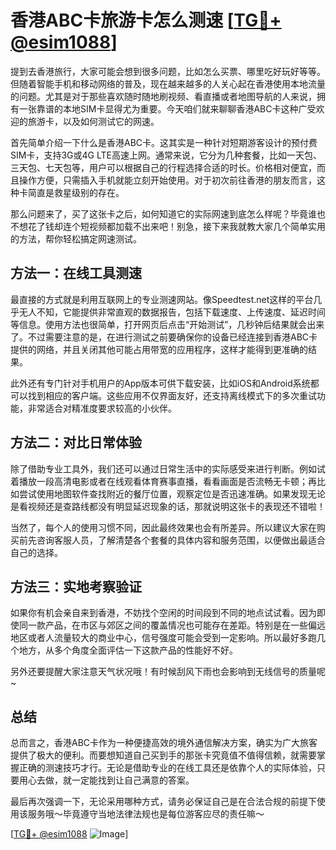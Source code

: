 # 香港ABC卡旅游卡怎么测速 [[TG💪+ @esim1088](https://t.me/s/esim1088)]

提到去香港旅行，大家可能会想到很多问题，比如怎么买票、哪里吃好玩好等等。但随着智能手机和移动网络的普及，现在越来越多的人关心起在香港使用本地流量的问题。尤其是对于那些喜欢随时随地刷视频、看直播或者地图导航的人来说，拥有一张靠谱的本地SIM卡显得尤为重要。今天咱们就来聊聊香港ABC卡这种广受欢迎的旅游卡，以及如何测试它的网速。

首先简单介绍一下什么是香港ABC卡。这其实是一种针对短期游客设计的预付费SIM卡，支持3G或4G LTE高速上网。通常来说，它分为几种套餐，比如一天包、三天包、七天包等，用户可以根据自己的行程选择合适的时长。价格相对便宜，而且操作方便，只需插入手机就能立刻开始使用。对于初次前往香港的朋友而言，这种卡简直是救星级别的存在。

那么问题来了，买了这张卡之后，如何知道它的实际网速到底怎么样呢？毕竟谁也不想花了钱却连个短视频都加载不出来吧！别急，接下来我就教大家几个简单实用的方法，帮你轻松搞定网速测试。

## 方法一：在线工具测速

最直接的方式就是利用互联网上的专业测速网站。像Speedtest.net这样的平台几乎无人不知，它能提供非常直观的数据报告，包括下载速度、上传速度、延迟时间等信息。使用方法也很简单，打开网页后点击“开始测试”，几秒钟后结果就会出来了。不过需要注意的是，在进行测试之前要确保你的设备已经连接到香港ABC卡提供的网络，并且关闭其他可能占用带宽的应用程序，这样才能得到更准确的结果。

此外还有专门针对手机用户的App版本可供下载安装，比如iOS和Android系统都可以找到相应的客户端。这些应用不仅界面友好，还支持离线模式下的多次重试功能，非常适合对精准度要求较高的小伙伴。

## 方法二：对比日常体验

除了借助专业工具外，我们还可以通过日常生活中的实际感受来进行判断。例如试着播放一段高清电影或者在线观看体育赛事直播，看看画面是否流畅无卡顿；再比如尝试使用地图软件查找附近的餐厅位置，观察定位是否迅速准确。如果发现无论是看视频还是查路线都没有明显延迟现象的话，那就说明这张卡的表现还不错啦！

当然了，每个人的使用习惯不同，因此最终效果也会有所差异。所以建议大家在购买前先咨询客服人员，了解清楚各个套餐的具体内容和服务范围，以便做出最适合自己的选择。

## 方法三：实地考察验证

如果你有机会亲自来到香港，不妨找个空闲的时间段到不同的地点试试看。因为即使同一款产品，在市区与郊区之间的覆盖情况也可能存在差距。特别是在一些偏远地区或者人流量较大的商业中心，信号强度可能会受到一定影响。所以最好多跑几个地方，从多个角度全面评估一下这款产品的性能好不好。

另外还要提醒大家注意天气状况哦！有时候刮风下雨也会影响到无线信号的质量呢~

## 总结

总而言之，香港ABC卡作为一种便捷高效的境外通信解决方案，确实为广大旅客提供了极大的便利。而要想知道自己买到手的那张卡究竟值不值得信赖，就需要掌握正确的测速技巧才行。无论是借助专业的在线工具还是依靠个人的实际体验，只要用心去做，就一定能找到让自己满意的答案。

最后再次强调一下，无论采用哪种方式，请务必保证自己是在合法合规的前提下使用该服务哦～毕竟遵守当地法律法规也是每位游客应尽的责任嘛～

[[TG💪+ @esim1088](https://t.me/s/esim1088) ![Image](https://i.postimg.cc/4NQfJmqS/Snipaste-2025-05-13-00-14-12.png)]